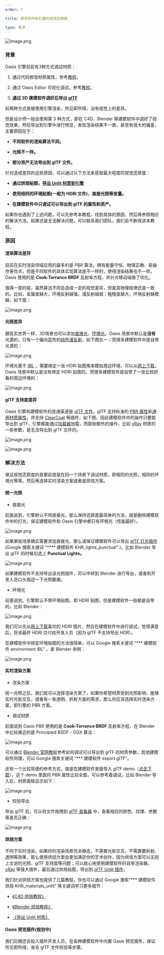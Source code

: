 ```yaml
---
order: 7

title: 美术软件到引擎的视觉还原度

type: 美术
---
```


![image.png](https://gw.alipayobjects.com/zos/OasisHub/5dd84590-7c37-4156-bb1a-498207880c75/1635493348596-92184a82-6aaa-4ab8-95e5-2d88762df213.png)

### 背景

Oasis 引擎目前有3种方式调试材质：


1. 通过代码修改材质属性，参考[教程](https://oasisengine.cn/0.5/docs/material-cn)。

2. 通过 Oasis Editor 可视化调试，参考[教程](https://oasisengine.cn/0.5/docs/editor-material-cn)。

3. __通过 3D 建模软件调好后导出 [glTF](https://oasisengine.cn/0.5/docs/gltf-cn)__


前两种方式直接使用引擎渲染，所见即所得，没有视觉上的差异。


但是设计师一般会使用第 3 种方式，即在 C4D、Blender 等建模软件中调好了视觉效果，然后导出到引擎中进行预览，发现渲染结果不一致，甚至有很大的偏差，主要原因在于：



 * **不同软件的渲染算法不同。** 

 * **光照不一样。**

 * **部分资产无法导出到 glTF 文件。**



针对造成差异的这些原因，可以通过以下方法来获取最大程度的视觉还原度：



 * **通过烘焙贴图，[导出 Unlit 材质到引擎](https://oasisengine.cn/0.5/docs/artist-unlit-cn)**

 * **使用相同的环境贴图(一般为 HDRI 文件)、直接光照等变量。**

 * **在建模软件中只调试可以导出到 glTF 的属性和资产。**



如果你也遇到了上述问题，可以先参考本教程，找到具体的原因，然后再参照相应的解决方法。如果还是无法解决问题，可以联系我们团队，我们会不断改进本教程。



### 原因
#### 渲染算法差异

目前在实时渲染领域应用的最多的是 PBR 算法，拥有能量守恒、物理正确、易操作等优点，但是不同软件的具体实现算法是不一样的，使得渲染结果也不一样。Oasis 使用的是 **Cook-Torrance BRDF** 反射率方程，并针对移动端做了优化。



值得一提的是，虽然算法不同会造成一定的视觉差异，但是其物理规律还是一致的。比如，金属度越大，环境反射越强，漫反射越弱；粗糙度越大，环境反射越模糊，如下图：

![image.png](https://gw.alipayobjects.com/zos/OasisHub/ddfe44e2-c9ab-4692-b62f-b43b8965ee4c/1635432936926-b26c9652-6d95-4160-9743-b954025dfe32.png)



#### 光照差异

跟现实世界一样，3D场景也可以添加[直接光](https://oasisengine.cn/0.5/docs/light-cn#%E6%96%B9%E5%90%91%E5%85%89)、[环境光](https://oasisengine.cn/0.5/docs/light-cn#%E7%8E%AF%E5%A2%83%E5%85%89)。Oasis 场景中默认是**没有**光源的，只有一个偏向蓝色的[纯色漫反射](https://oasisengine.cn/0.5/api/core/AmbientLight#diffuseSolidColor)，如下图左一；而很多建模软件中是自带光源的：

![image.png](https://gw.alipayobjects.com/zos/OasisHub/391e9bd9-945d-474d-b3fb-8cb0490e2b6f/1635434650361-60d7f40f-9f22-4e48-8865-141415d638f9.png)

环境光基于 [IBL](https://oasisengine.cn/0.5/docs/light-cn#ibl-%E9%95%9C%E9%9D%A2%E5%8F%8D%E5%B0%84) ，需要绑定一张 HDRI 贴图用来模拟周边环境，可以从[网上下载](https://polyhaven.com/hdris)。Oasis 场景中默认是没有绑定 HDRI 贴图的，而很多建模软件是自带了一张比较好看的周边环境的：

![image.png](https://gw.alipayobjects.com/zos/OasisHub/61c2287b-0793-4763-a5f5-70567fcdf106/1635477315862-08b0c680-029b-400b-8600-1d8cf7a20c60.png)









#### glTF 支持度差异

Oasis 引擎和建模软件的连通渠道是 [glTF 文件](https://oasisengine.cn/0.5/docs/gltf-cn)。glTF 支持标准的 [PBR 属性](https://www.khronos.org/registry/glTF/specs/2.0/glTF-2.0.html#reference-material-pbrmetallicroughness)和[通用材质属性](https://www.khronos.org/registry/glTF/specs/2.0/glTF-2.0.html#reference-material)，并支持 [ClearCoat](https://github.com/KhronosGroup/glTF/tree/main/extensions/2.0/Khronos/KHR_materials_clearcoat) 等插件，如下图。因此建模软件中的操作只要能导出到 glTF，引擎都能通过[加载器](https://oasisengine.cn/0.5/docs/gltf-cn#%E5%8A%A0%E8%BD%BD-gltf)加载，而那些额外的操作，比如 [vRay](https://www.chaosgroup.com/cn/vray/3ds-max) 材质的一些参数，是无法导出到 glTF 文件的。

![image.png](https://gw.alipayobjects.com/zos/OasisHub/2010b748-ab8b-4e46-8b15-3aee4daa71f9/1635434775734-f8454efe-d268-4f80-87ab-40f1cddf96ea.png)

![image.png](https://gw.alipayobjects.com/zos/OasisHub/acd35018-dc09-404b-a735-85a981384df1/1635434736607-cc408f27-a7d7-4a30-a7ea-e083f209d2c9.png)



### 解决方法

保证视觉还原度的首要前提是在同一个场景下调试材质，即相同的光照，相同的环境光等等，然后再选择实时渲染方案或者是烘焙方案。


#### 统一光照

 * 直接光

前面说到，引擎默认不带直接光，那么保持还原度最简单的方法，就是删除建模软件中的灯光，保证建模软件和 Oasis 引擎中都只有环境光（性能最好）。

![image.png](https://gw.alipayobjects.com/zos/OasisHub/dc228a19-8ca7-4ffa-ae0f-6634d0aad373/1635493208445-f1a4f6ac-28bf-4e22-8067-552ad88411b6.png)

如果某些场景确实需要添加直接光，那么请保证建模软件可以导出 [glTF 灯光插件](https://github.com/KhronosGroup/glTF/tree/main/extensions/2.0/Khronos/KHR_lights_punctual) (Google 搜索关键词 "**** 建模软件  KHR_lights_punctual" )，比如 Blender 导出 glTF 的时候勾选上 **Punctual Lights。**

![image.png](https://gw.alipayobjects.com/zos/OasisHub/63a252d3-7f24-4b58-bfcd-45201c479b3c/1635494985124-29f86a28-2793-435a-8230-c9fea61bb60d.png)

如果建模软件不支持导出该光照插件，可以中转到 Blender 进行导出，或者和开发人员口头描述一下光照数据。


 * 环境光



前面说到，引擎默认不带环境贴图，即 HDRI 贴图，但是建模软件一般都是自带的，比如 Blender：

![image.png](https://gw.alipayobjects.com/zos/OasisHub/f1683b34-c991-490f-835a-918693debbdf/1635495607766-f7f7deea-656a-4f7b-90cd-1ebf2364f6a7.png)

我们可以先从[网上下载](https://polyhaven.com/hdris)喜欢的 HDRI 图片，然后在建模软件中进行调试，觉得满意后，将该最终 HDRI 交付给开发人员（因为 glTF 不支持导出 HDR）。

在建模软件中绑定环境贴图的方法很简单，可以 Google 搜索关键词 "*** 建模软件 environment IBL" ，拿 Blender 举例：

![image.png](https://gw.alipayobjects.com/zos/OasisHub/52e54319-7c7f-42a5-bf16-e7bca854734c/1635496231128-2b912395-f1eb-48cd-b5e9-323cb28c8c49.png)







#### 实时渲染方案
 * 渲染方案

统一光照之后，我们就可以选择渲染方案了，如果你希望材质受到光照影响，能够实时光影交互，或者有一些透明、折射方面的需求，那么你应该选择实时渲染方案，即引擎的 PBR 方案。

 * 调试材质

前面说到 Oasis PBR 使用的是 **Cook-Torrance BRDF** 反射率方程，在 Blender 中比较接近的是 Principled BSDF - GGX 算法：

![image.png](https://gw.alipayobjects.com/zos/OasisHub/623b429e-b731-4c00-85ab-fd2cd270e695/1635496608900-f47ae7b7-e917-475a-9b24-74a91d485e8e.png)

可以通过 [Blender 官网教程](https://docs.blender.org/manual/en/2.80/addons/io_scene_gltf2.html#)参考如何调试可以导出到 glTF 的材质参数，其他建模软件同理，可以 Google 搜索关键词 “*** 建模软件 export glTF”。

还有一个比较简便的参考方式，就是在建模软件里面导入 glTF demo（[点击下载](https://gw.alipayobjects.com/os/bmw-prod/85faf9f8-8030-45b2-8ba3-09a61b3db0c3.glb)），这个 demo 里面的 PBR 属性比较全面，可以参考着调试，比如 Blender 导入后，材质面板显示如下：

![image.png](https://gw.alipayobjects.com/zos/OasisHub/6643f12a-6226-490f-b853-f962a38cb09b/1635499476109-753aae7a-5ffa-4d52-ace1-4eaaef81919f.png)



 * 校验导出



导出 glTF 后，可以将文件拖拽到 [glTF 查看器](https://oasisengine.cn/gltf-viewer) 中，查看相应的颜色、纹理、参数等是否正确：

![image.png](https://gw.alipayobjects.com/zos/OasisHub/a76d35e6-e222-4877-89a4-c44a117a1284/1635499678001-f7df3dc2-2219-4516-887b-fc5d51dc3521.png)









#### 烘焙方案

不同于实时渲染，如果你的渲染场景完全静态，不需要光影交互，不需要要折射、透明等效果，那么使用烘焙方案会更加满足你的艺术创作，因为烘焙方案可以无视上文说的光照、glTF 支持度等问题；可以放心地使用建模软件的自带渲染器，[vRay](https://www.chaosgroup.com/cn/vray/3ds-max) 等强大插件，最后通过烘焙贴图，导出到 [glTF Unlit 插件](https://github.com/KhronosGroup/glTF/tree/main/extensions/2.0/Khronos/KHR_materials_unlit)。





我们针对烘焙方案也提供了几篇教程，你也可以通过 Google 搜索“*** 建模软件 烘焙 KHR_materials_unlit” 等关键词学习更多细节：



 * [《C4D 烘焙教程》](https://oasisengine.cn/0.5/docs/artist-bake-cn)

 * [《Blender 烘焙教程》](https://oasisengine.cn/0.5/docs/artist-bake-cn)

 * [《导出 Unlit 材质》](https://oasisengine.cn/0.5/docs/artist-unlit-cn)





#### Oasis 预览插件(规划中)

我们后期还会投入插件开发人员，在各种建模软件中内置 Oasis 预览插件，保证所见即所得，省去 glTF 文件校验等步骤。